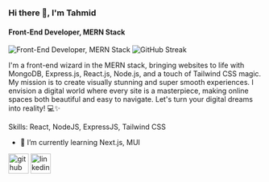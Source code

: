 ### Hi there 👋, I'm Tahmid
#### Front-End Developer, MERN Stack
![Front-End Developer, MERN Stack](https://arturssmirnovs.github.io/github-profile-readme-generator/images/banner.png)
<img src="https://github-readme-streak-stats.herokuapp.com/?user=pantho0&theme=midnight-purple&hide_border=false" alt="GitHub Streak" style="width: 1280px, height:500px, text-align: center">






I'm a front-end wizard in the MERN stack, bringing websites to life with MongoDB, Express.js, React.js, Node.js, and a touch of Tailwind CSS magic. My mission is to create visually stunning and super smooth experiences. I envision a digital world where every site is a masterpiece, making online spaces both beautiful and easy to navigate. Let's turn your digital dreams into reality! 💻✨

Skills: React, NodeJS, ExpressJS, Tailwind CSS

- 🌱 I’m currently learning Next.js, MUI 


[<img src='https://cdn.jsdelivr.net/npm/simple-icons@3.0.1/icons/github.svg' alt='github' height='40'>](https://github.com/pantho0)  [<img src='https://cdn.jsdelivr.net/npm/simple-icons@3.0.1/icons/linkedin.svg' alt='linkedin' height='40'>](https://www.linkedin.com/in/pantho-mashreky/)  



